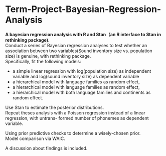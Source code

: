 # Term-Project-Bayesian-Regression-Analysis
**A bayesian regression analysis with R and Stan（an R interface to Stan in rethinking package).<br/>**
Conduct a series of Bayesian regression analyses to test whether an association between two variables(Sound inventory size vs. population size) is genuine, with rethinking package.<br/>
 Specifically, fit the following models:<br/>
* a simple linear regression with log(population size) as independent variable and log(sound inventory size) as dependent variable<br/>
* a hierarchical model with language families as random effect,<br/>
* a hierarchical model with language families as random effect,<br/>
* a hierarchical model with both language families and continents as random effect.<br/>

Use Stan to estimate the posterior distributions.<br/>
Repeat theses analysis with a Poisson regression instead of a linear regression, with untrans- formed number of phonemes as dependent variable.<br/>

Using prior predictive checks to determine a wisely-chosen prior.<br/>
Model comparison via WAIC.<br/>

A discussion about findings is included.
